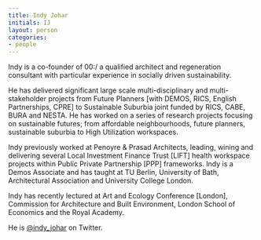 ```yaml
---
title: Indy Johar
initials: IJ
layout: person
categories:
- people
---
```


Indy is a co-founder of 00:/ a qualified architect and regeneration consultant
with particular experience in socially driven sustainability.

He has delivered significant large scale multi-disciplinary and multi-stakeholder
projects from Future Planners [with DEMOS, RICS, English Partnerships, CPRE] to
Sustainable Suburbia joint funded by RICS, CABE, BURA and NESTA. He has worked
on a series of research projects focusing on sustainable futures; from affordable neighbourhoods, future planners, sustainable suburbia to High Utilization
workspaces.

Indy previously worked at Penoyre & Prasad Architects, leading, wining and
delivering several Local Investment Finance Trust [LIFT] health workspace projects
within Public Private Partnership [PPP] frameworks. Indy is a Demos Associate and
has taught at TU Berlin, University of Bath, Architectural Association and
University College London.

Indy has recently lectured at Art and Ecology Conference [London], Commission
for Architecture and Built Environment, London School of Economics and the
Royal Academy.

He is [@indy_johar][] on Twitter.

[@indy_johar]: https://twitter.com/indy_johar
